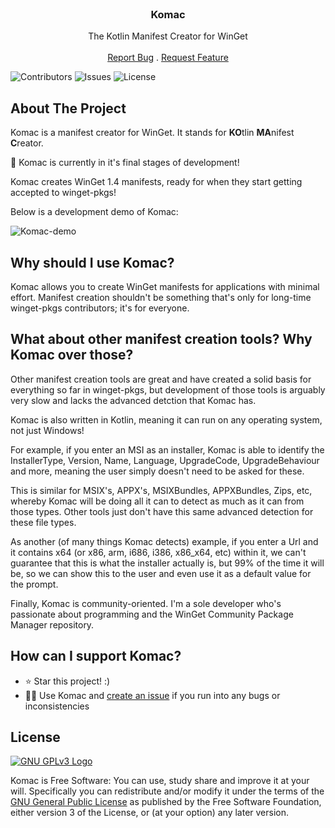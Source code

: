 <br/>
<p align="center">
  <h3 align="center">Komac</h3>
<p>

<p align="center">
    The Kotlin Manifest Creator for WinGet
    <br/>
    <br/>
    <a href="https://github.com/russellbanks/Komac/issues">Report Bug</a>
    .
    <a href="https://github.com/russellbanks/Komac/issues">Request Feature</a>
</p>

![Contributors](https://img.shields.io/github/contributors/russellbanks/Komac?color=dark-green) ![Issues](https://img.shields.io/github/issues/russellbanks/Komac) ![License](https://img.shields.io/github/license/russellbanks/Komac)

## About The Project

Komac is a manifest creator for WinGet. It stands for **KO**tlin **MA**nifest **C**reator.

🎉 Komac is currently in it's final stages of development!

Komac creates WinGet 1.4 manifests, ready for when they start getting accepted to winget-pkgs!

Below is a development demo of Komac:

![Komac-demo](https://user-images.githubusercontent.com/74878137/212578049-9d929028-daa5-47fc-8beb-2d91a1a44970.gif)

## Why should I use Komac?

Komac allows you to create WinGet manifests for applications with minimal effort. Manifest creation shouldn't be something that's only for long-time winget-pkgs contributors; it's for everyone.

## What about other manifest creation tools? Why Komac over those?

Other manifest creation tools are great and have created a solid basis for everything so far in winget-pkgs, but development of those tools is arguably very slow and lacks the advanced detction that Komac has.

Komac is also written in Kotlin, meaning it can run on any operating system, not just Windows!

For example, if you enter an MSI as an installer, Komac is able to identify the InstallerType, Version, Name, Language, UpgradeCode, UpgradeBehaviour and more, meaning the user simply doesn't need to be asked for these.

This is similar for MSIX's, APPX's, MSIXBundles, APPXBundles, Zips, etc, whereby Komac will be doing all it can to detect as much as it can from those types. Other tools just don't have this same advanced detection for these file types.

As another (of many things Komac detects) example, if you enter a Url and it contains x64 (or x86, arm, i686, i386, x86_x64, etc) within it, we can't guarantee that this is what the installer actually is, but 99% of the time it will be, so we can show this to the user and even use it as a default value for the prompt.

Finally, Komac is community-oriented. I'm a sole developer who's passionate about programming and the WinGet Community Package Manager repository.

## How can I support Komac?

- ⭐ Star this project! :)
- 🧑‍💻 Use Komac and [create an issue](https://github.com/russellbanks/Komac/issues/new) if you run into any bugs or inconsistencies

## License

[![GNU GPLv3 Logo](https://www.gnu.org/graphics/gplv3-127x51.png)](http://www.gnu.org/licenses/gpl-3.0.en.html)

Komac is Free Software: You can use, study share and improve it at your will. Specifically you can redistribute and/or modify it under the terms of the [GNU General Public License](http://www.gnu.org/licenses/gpl-3.0.en.html) as published by the Free Software Foundation, either version 3 of the License, or (at your option) any later version.
